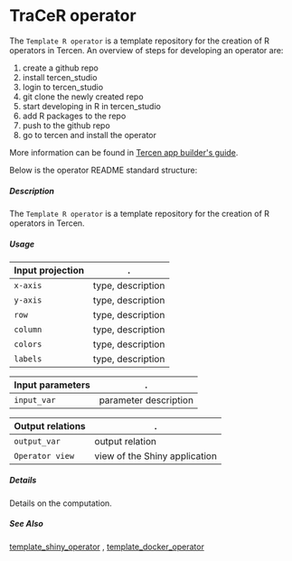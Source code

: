 # TraCeR operator

The `Template R operator` is a template repository for the creation of R operators in Tercen. An overview of steps for developing an operator are:

1. create a github repo
2. install tercen_studio
3. login to tercen_studio
4. git clone the newly created repo
5. start developing in R in tercen_studio
6. add R packages to the repo
7. push to the github repo
8. go to tercen and install the operator

More information can be found in [Tercen app builder's guide](https://tercen.github.io/appbuilders-guide/).

Below is the operator README standard structure:

##### Description

The `Template R operator` is a template repository for the creation of R operators in Tercen.

##### Usage

Input projection|.
---|---
`x-axis`        | type, description
`y-axis`        | type, description
`row`           | type, description
`column`        | type, description
`colors`        | type, description
`labels`        | type, description

Input parameters|.
---|---
`input_var`        | parameter description

Output relations|.
---|---
`output_var`        | output relation
`Operator view`        | view of the Shiny application

##### Details

Details on the computation.

##### See Also

[template_shiny_operator](https://github.com/tercen/template_shiny_operator)
, [template_docker_operator](https://github.com/tercen/template_docker_operator)
